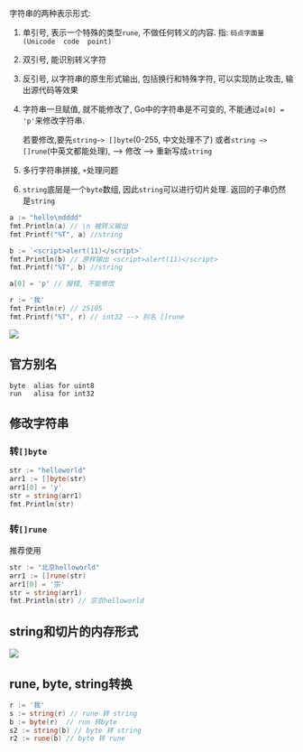 字符串的两种表示形式:

1. 单引号, 表示一个特殊的类型`rune`, 不做任何转义的内容. 指: `码点字面量(Unicode  code  point)`

2. 双引号, 能识别转义字符

3. 反引号, 以字符串的原生形式输出, 包括换行和特殊字符, 可以实现防止攻击, 输出源代码等效果

4. 字符串一旦赋值, 就不能修改了, Go中的字符串是不可变的, 不能通过`a[0] = 'p'`来修改字符串.

   若要修改,要先`string—> []byte`(0-255, 中文处理不了) 或者`string —> []rune`(中英文都能处理), —> 修改 —> 重新写成`string`

5. 多行字符串拼接, `+`处理问题

6. `string`底层是一个`byte`数组, 因此`string`可以进行切片处理. 返回的子串仍然是`string`

```go
a := "hello\ndddd"
fmt.Println(a) // \n 被转义输出
fmt.Printf("%T", a) //string

b := `<script>alert(11)</script>`
fmt.Println(b) // 原样输出 <script>alert(11)</script>
fmt.Printf("%T", b) //string

a[0] = 'p' // 报错, 不能修改

r := '我'
fmt.Println(r) // 25105
fmt.Printf("%T", r) // int32 --> 别名 []rune
```

![](https://youpaiyun.zongqilive.cn/image/006tKfTcgy1g17vepgnc5j30zi0iy75t.jpg)

## 官方别名

```
byte  alias for uint8
run   alisa for int32
```



## 修改字符串

### 转`[]byte`

```go
str := "helloworld"
arr1 := []byte(str)
arr1[0] = 'y'
str = string(arr1)
fmt.Println(str)
```

### 转`[]rune`

推荐使用

```go
str := "北京helloworld"
arr1 := []rune(str)
arr1[0] = '宗'
str = string(arr1)
fmt.Println(str) // 宗京helloworld

```

## string和切片的内存形式

![](https://youpaiyun.zongqilive.cn/image/006tNc79ly1g20x0ualzcj30uu0iimxv.jpg)

## rune, byte, string转换

```go
r := '我'
s := string(r) // rune 转 string
b := byte(r)  // run 转byte
s2 := string(b) // byte 转 string
r2 := rune(b) // byte 转 rune


```















